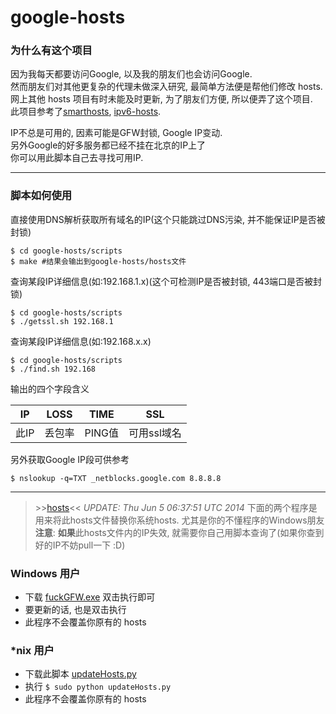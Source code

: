 google-hosts
============

### 为什么有这个项目

因为我每天都要访问Google, 以及我的朋友们也会访问Google.<br/>
然而朋友们对其他更复杂的代理未做深入研究, 最简单方法便是帮他们修改 hosts.<br/>
网上其他 hosts 项目有时未能及时更新, 为了朋友们方便, 所以便弄了这个项目.<br/>
此项目参考了[smarthosts][smarthosts], [ipv6-hosts][ipv6-hosts].<br/>

IP不总是可用的, 因素可能是GFW封锁, Google IP变动.<br/>
另外Google的好多服务都已经不挂在北京的IP上了<br/>
你可以用此脚本自己去寻找可用IP.

***

### 脚本如何使用

直接使用DNS解析获取所有域名的IP(这个只能跳过DNS污染, 并不能保证IP是否被封锁)

```
$ cd google-hosts/scripts
$ make #结果会输出到google-hosts/hosts文件
```

查询某段IP详细信息(如:192.168.1.x)(这个可检测IP是否被封锁, 443端口是否被封锁)

```
$ cd google-hosts/scripts
$ ./getssl.sh 192.168.1
```

查询某段IP详细信息(如:192.168.x.x)

```
$ cd google-hosts/scripts
$ ./find.sh 192.168
```

输出的四个字段含义

| IP | LOSS | TIME | SSL |
| --- | --- | --- | --- |
| 此IP | 丢包率| PING值 | 可用ssl域名 |

另外获取Google IP段可供参考

```
$ nslookup -q=TXT _netblocks.google.com 8.8.8.8
```

***

> \>\>[hosts][hosts]\<\< *UPDATE: Thu Jun 5 06:37:51 UTC 2014*
> 下面的两个程序是用来将此hosts文件替换你系统hosts. 尤其是你的不懂程序的Windows朋友
> **注意**: **如果**此hosts文件内的IP失效, 就需要你自己用脚本查询了(如果你查到好的IP不妨pull一下 :D)

### Windows 用户

* 下载 [fuckGFW.exe][fuckGFW.exe] 双击执行即可
* 要更新的话, 也是双击执行
* 此程序不会覆盖你原有的 hosts

### *nix 用户

* 下载此脚本 [updateHosts.py][updateHosts.py]
* 执行 `$ sudo python updateHosts.py`
* 此程序不会覆盖你原有的 hosts

[hosts]: http://tx.txthinking.com/hosts
[fuckGFW.exe]: http://tx.txthinking.com/fuckGFW.exe
[smarthosts]: https://code.google.com/p/smarthosts/
[ipv6-hosts]: https://code.google.com/p/ipv6-hosts/
[updateHosts.py]: https://github.com/txthinking/google-hosts/tree/master/scripts/updateHosts.py
